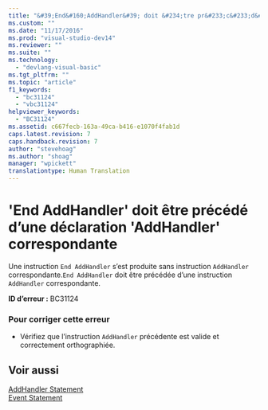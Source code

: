 ```yaml
---
title: "&#39;End&#160;AddHandler&#39; doit &#234;tre pr&#233;c&#233;d&#233; d’une d&#233;claration &#39;AddHandler&#39; correspondante | Microsoft Docs"
ms.custom: ""
ms.date: "11/17/2016"
ms.prod: "visual-studio-dev14"
ms.reviewer: ""
ms.suite: ""
ms.technology: 
  - "devlang-visual-basic"
ms.tgt_pltfrm: ""
ms.topic: "article"
f1_keywords: 
  - "bc31124"
  - "vbc31124"
helpviewer_keywords: 
  - "BC31124"
ms.assetid: c667fecb-163a-49ca-b416-e1070f4fab1d
caps.latest.revision: 7
caps.handback.revision: 7
author: "stevehoag"
ms.author: "shoag"
manager: "wpickett"
translationtype: Human Translation
---
```

# &#39;End&#160;AddHandler&#39; doit &#234;tre pr&#233;c&#233;d&#233; d’une d&#233;claration &#39;AddHandler&#39; correspondante
Une instruction `End AddHandler` s’est produite sans instruction `AddHandler` correspondante.`End AddHandler` doit être précédée d’une instruction `AddHandler` correspondante.  
  
 **ID d’erreur :** BC31124  
  
### Pour corriger cette erreur  
  
-   Vérifiez que l’instruction `AddHandler` précédente est valide et correctement orthographiée.  
  
## Voir aussi  
 [AddHandler Statement](../../visual-basic/language-reference/statements/addhandler-statement.md)   
 [Event Statement](../../visual-basic/language-reference/statements/event-statement.md)